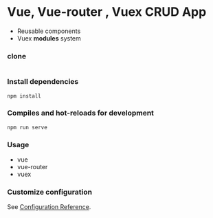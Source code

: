 # Vue, Vue-router , Vuex CRUD App



- Reusable components 
- Vuex **modules** system

### clone  

```js

```



### Install dependencies

```
npm install
```



### Compiles and hot-reloads for development

```
npm run serve
```



### Usage 

- vue
- vue-router
- vuex



### Customize configuration

See [Configuration Reference](https://cli.vuejs.org/config/).
